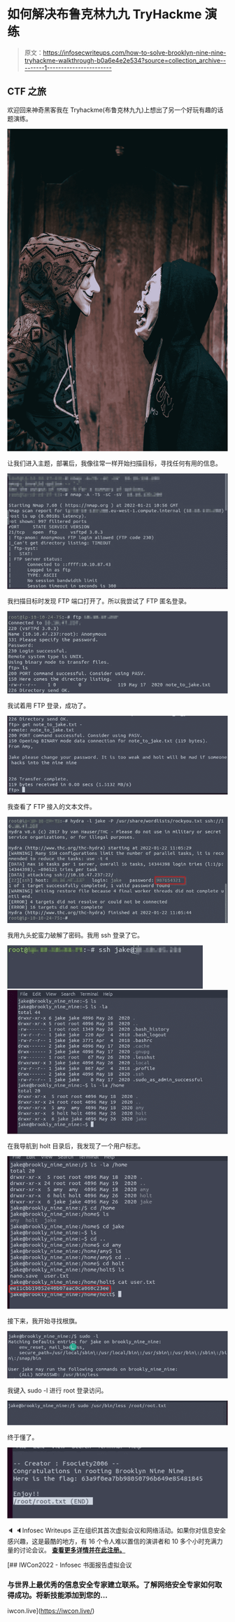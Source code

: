 # 如何解决布鲁克林九九 TryHackme 演练

> 原文：<https://infosecwriteups.com/how-to-solve-brooklyn-nine-nine-tryhackme-walkthrough-b0a6e4e2e534?source=collection_archive---------1----------------------->

## CTF 之旅

欢迎回来神奇黑客我在 Tryhackme(布鲁克林九九)上想出了另一个好玩有趣的话题演练。

![](img/2eab64c678c37051f7d86883dd9754bc.png)

让我们进入主题，部署后，我像往常一样开始扫描目标，寻找任何有用的信息。

![](img/1fab114d51125286209d813d0edc9b6a.png)

我扫描目标时发现 FTP 端口打开了。所以我尝试了 FTP 匿名登录。

![](img/e5bb6ee1900f191de3d54ec88fa80fa5.png)

我试着用 FTP 登录，成功了。

![](img/4936204d2710431e47723653149edf74.png)

我查看了 FTP 接入的文本文件。

![](img/bcd74bb1cceaa0f921c9faf186001d8a.png)

我用九头蛇蛮力破解了密码。我用 ssh 登录了它。

![](img/03c4487e9f9765afff45dd504f9506b6.png)![](img/e1d91ccaac95f77ac4521637d8193788.png)

在我导航到 holt 目录后，我发现了一个用户标志。

![](img/dd0c39431c548e197a3d4530188b7f72.png)

接下来，我开始寻找根旗。

![](img/cae2acfbb62f2a31438f893fa94dfadb.png)

我键入 sudo -l 进行 root 登录访问。

![](img/fdc89dd29585eec2a39ec53bb9d61b5b.png)

终于懂了。

![](img/cf7e3c3d61ae3bc5440dd8d98e357897.png)

🔈 🔈Infosec Writeups 正在组织其首次虚拟会议和网络活动。如果你对信息安全感兴趣，这是最酷的地方，有 16 个令人难以置信的演讲者和 10 多个小时充满力量的讨论会议。 [**查看更多详情并在此注册。**](https://iwcon.live/)

[](https://iwcon.live/) [## IWCon2022 - Infosec 书面报告虚拟会议

### 与世界上最优秀的信息安全专家建立联系。了解网络安全专家如何取得成功。将新技能添加到您的…

iwcon.live](https://iwcon.live/)